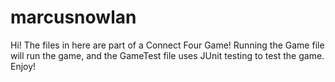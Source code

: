 # marcusnowlan

Hi! The files in here are part of a Connect Four Game! Running the Game file will run the game, and the GameTest file uses
JUnit testing to test the game. Enjoy!
